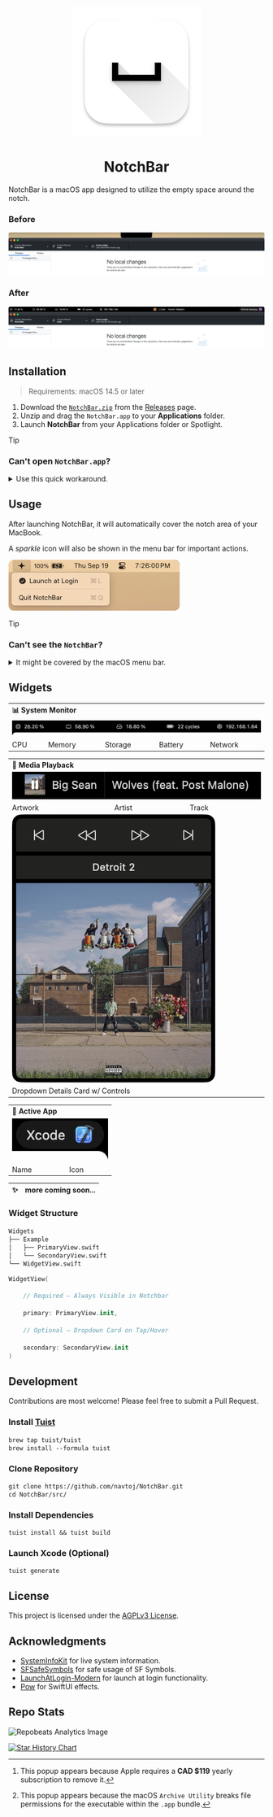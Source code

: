 <div align="center">
  <picture>
    <source media="(prefers-color-scheme: dark)" srcset="_assets/icon/dark.png" />
    <source media="(prefers-color-scheme: dark)" srcset="_assets/icon/light.png" />
    <img alt="The NotchBar app icon." src="_assets/icon/light.png" height=256 />
  </picture>
  <h1>NotchBar</h1>
</div>

NotchBar is a macOS app designed to utilize the empty space around the notch.

### Before
<img src="_assets/intro/before.png" />

### After
<img src="_assets/intro/after.png" />

## Installation

> Requirements: macOS 14.5 or later

1. Download the [`NotchBar.zip`](https://github.com/navtoj/NotchBar/releases/download/0.0.3.1/NotchBar.zip) from the [Releases](https://github.com/navtoj/NotchBar/releases/latest) page.
2. Unzip and drag the `NotchBar.app` to your **Applications** folder.
3. Launch **NotchBar** from your Applications folder or Spotlight.

> [!TIP]
> ### Can't open `NotchBar.app`?
<details>
<summary>Use this quick workaround.</summary><br>

> |Step 1|Step 2|Step 3|
> |:-|:-|:-|
> |Click `Show in Finder`|_Right_ Click `NotchBar.app` → Click `Open`|Again, Click `Open`|
> |<img width="260" src="_assets/install/solution.1.0.png" alt="Solution 1.0">[^1]|<img width="440" src="_assets/install/solution.1.1.png" alt="Solution 1.1">|<img width="205" src="_assets/install/solution.1.2.png" alt="Solution 1.2">|
> #### If the `Show in Finder` button is not visible...
> <img src="_assets/install/solution.2.0.png" alt="Solution 2.0">[^2]
>
> |Step 0|
> |:-|
> |Open `Terminal` → Run `chmod +x /Applications/NotchBar.app/Contents/MacOS/NotchBar`|
> |<img width="2091.737704918" src="_assets/install/solution.2.1.png" alt="Solution 2.1">|

[^1]: This popup appears because Apple requires a **CAD $119** yearly subscription to remove it.
[^2]: This popup appears because the macOS `Archive Utility` breaks file permissions for the executable within the `.app` bundle.
</details>

## Usage

After launching NotchBar, it will automatically cover the notch area of your MacBook.

A _sparkle_ icon will also be shown in the menu bar for important actions.

<img src="_assets/usage/menuBarItem.png" />

> [!TIP]
> ### Can't see the `NotchBar`?
<details>
<summary>It might be covered by the macOS menu bar.</summary><br>

> **Option 1 —** Set **`Automatically hide and show the menu bar`** option to **`Always`**
> <img alt="Menu Bar Setting" src="_assets/usage/settingsMenuBar.png">
> <br>**Option 2 —** Set **`Displays have separate Spaces`** option to **`Off`**
> <img alt="Spaces Setting" src="_assets/usage/settingsSpaces.png">
</details>

## Widgets

<table>
  <tr></tr>
  <tr><th colspan="5" align="left">📊 System Monitor</th></tr>
  <tr><td colspan="5"><img src="_assets/widgets/systemMonitor.png" /></td></tr>
  <tr>
    <td>CPU</td>
    <td>Memory</td>
    <td>Storage</td>
    <td>Battery</td>
    <td>Network</td>
  </tr>
</table>
<table>
  <tr></tr>
  <tr><th colspan="3" align="left">🎵 Media Playback</th></tr>
  <tr><td colspan="3"><img src="_assets/widgets/mediaPlayback.png" /></td></tr>
  <tr>
    <td>Artwork</td>
    <td>Artist</td>
    <td>Track</td>
  </tr>
  <tr><td colspan="3"><img src="_assets/widgets/mediaPlaybackCard.png" /></td></tr>
  <tr><td colspan="3">Dropdown Details Card w/ Controls</tr>
</table>
<table>
  <tr></tr>
  <tr><th colspan="2" align="left">📱 Active App</th></tr>
  <tr><td colspan="2"><img src="_assets/widgets/activeApp.png" /></td></tr>
  <tr>
    <td>Name</td>
    <td>Icon</td>
  </tr>
</table>

|✨|more coming soon...|
|-|:-|

### Widget Structure

```
Widgets
├── Example
│   ├── PrimaryView.swift
│   └── SecondaryView.swift
└── WidgetView.swift
```

```swift
WidgetView(

    // Required – Always Visible in Notchbar

    primary: PrimaryView.init,

    // Optional – Dropdown Card on Tap/Hover

    secondary: SecondaryView.init
)
```

## Development

Contributions are most welcome! Please feel free to submit a Pull Request.

### Install [Tuist](https://github.com/tuist/tuist)

```shell
brew tap tuist/tuist
brew install --formula tuist
```

### Clone Repository

```shell
git clone https://github.com/navtoj/NotchBar.git
cd NotchBar/src/
```

### Install Dependencies

```shell
tuist install && tuist build
```

### Launch Xcode (Optional)

```shell
tuist generate
```

## License

This project is licensed under the [AGPLv3 License](LICENSE).

## Acknowledgments

- [SystemInfoKit](https://github.com/Kyome22/SystemInfoKit) for live system information.
- [SFSafeSymbols](https://github.com/SFSafeSymbols/SFSafeSymbols) for safe usage of SF Symbols.
- [LaunchAtLogin-Modern](https://github.com/sindresorhus/LaunchAtLogin-Modern) for launch at login functionality.
- [Pow](https://github.com/EmergeTools/Pow) for SwiftUI effects.

## Repo Stats

![Repobeats Analytics Image](https://repobeats.axiom.co/api/embed/1347103aebc5b2acfeec016a3534b3dc061e423d.svg)

<a href="https://star-history.com/#navtoj/notchbar&Timeline">
 <picture>
   <source media="(prefers-color-scheme: dark)" srcset="https://api.star-history.com/svg?repos=navtoj/notchbar&type=Timeline&theme=dark" />
   <source media="(prefers-color-scheme: light)" srcset="https://api.star-history.com/svg?repos=navtoj/notchbar&type=Timeline" />
   <img alt="Star History Chart" src="https://api.star-history.com/svg?repos=navtoj/notchbar&type=Timeline" />
 </picture>
</a>
